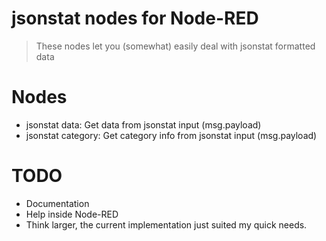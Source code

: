 # jsonstat nodes for Node-RED

> These nodes let you (somewhat) easily deal with jsonstat formatted data

# Nodes

- jsonstat data: Get data from jsonstat input (msg.payload)
- jsonstat category: Get category info from jsonstat input (msg.payload)

# TODO

- Documentation
- Help inside Node-RED
- Think larger, the current implementation just suited my quick needs.
